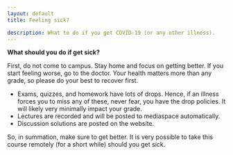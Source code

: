 ```yaml
---
layout: default
title: Feeling sick?

description: What to do if you get COVID-19 (or any other illness).
---
```


<!--Unfortunately, the COVID situation doesn't seem to end anytime soon but the good news is that we have vaccines that will *mostly* protect us. By being on campus, you are certifying that you are in full compliance with the [university's COVID policies](https://covid19.illinois.edu/). -->

<!--Even so, likely that a number of us will get sick during the semester. So the question is, -->

**What should you do if get sick?** 

First, do not come to campus. Stay home and focus on getting better. If you start feeling worse, go to the doctor. Your health matters more than any grade, so please do your best to recover first. 

* Exams, quizzes, and homework have lots of drops. Hence, if an illness forces you to miss any of these, never fear, you have the drop policies. It will likely very minimally impact your grade. 
* Lectures are recorded and will be posted to mediaspace automatically. <!--We will post an annotated version of the lecture to Youtube as soon as I'm able to as well (within a couple of days). Additionally, Prof. Har-Peled has recorded a series of lectures that cover the material as well.-->
* Discussion solutions are posted on the website.  

So, in summation, make sure to get better. It is very possible to take this course remotely (for a short while) should you get sick. 
